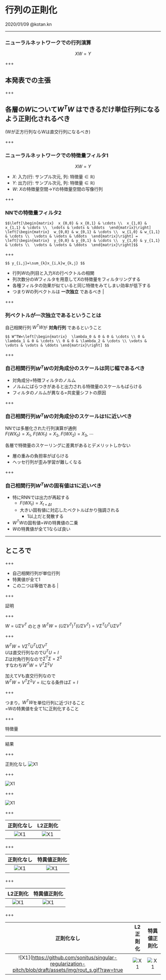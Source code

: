 # 行列の正則化
2020/01/09 @kotan.kn

---
### ニューラルネットワークでの行列演算
$$XW=Y$$

+++

## 本発表での主張

+++  

## 各層の$W$について$W^TW$ はできるだけ単位行列になるよう正則化されるべき
(Wが正方行列ならWは直交行列になるべき)

+++  
### ニューラルネットワークでの特徴量フィルタ1
$$XW=Y$$
  
 - $X$: 入力(行: サンプル次元, 列: 特徴量$\in\mathbb{R}$)
 - $Y$: 出力(行: サンプル次元, 列: 特徴量$\in\mathbb{R}$)
 - $W$: $X$の特徴量空間$\rightarrow$$Y$の特徴量空間の写像行列

+++
### NNでの特徴量フィルタ2
`$$\left[\begin{matrix} 
x_{0,0} & x_{0,1} & \cdots \\ 
x_{1,0} & x_{1,1} & \cdots \\ 
\vdots & \vdots & \ddots 
\end{matrix}\right]
\left[\begin{matrix} 
w_{0,0} & w_{0,1} & \cdots \\ 
w_{1,0} & w_{1,1} & \cdots \\ 
\vdots & \vdots & \ddots 
\end{matrix}\right] = 
\left[\begin{matrix} 
y_{0,0} & y_{0,1} & \cdots \\ 
y_{1,0} & y_{1,1} & \cdots \\ 
\vdots & \vdots & \ddots 
\end{matrix}\right]$$`

+++

`$$
y_{i,j}=\sum_{k}x_{i,k}w_{k,j}
$$`

 - 行列$W$の$j$列目と入力$X$の行ベクトルの相関 
 - 列次数分の$W$フィルタを用意して$X$の特徴量をフィルタリングする 
 - 各種フィルタの効果が似ていると同じ特徴をみてしまい効率が低下する
 - つまり$W$の列ベクトルは **一次独立** であるべき |

+++
### 列ベクトルが一次独立であるということは
自己相関行列 $W^TW$が **対角行列** であるということ

`$$
W^TW=\left[\begin{matrix} 
\lambda_0 & 0 & 0 & \cdots \\
0 & \lambda_1 & 0 & \cdots \\
0 & 0 & \lambda_2 & \cdots \\
\vdots & \vdots & \vdots & \ddots
\end{matrix}\right]
$$`

+++  

### 自己相関行列$W^TW$の対角成分のスケールは同じ幅であるべき
 - 対角成分=特徴フィルタのノルム
 - ノルムにばらつきがあると出力される特徴量のスケールもばらける
 - フィルタのノルムが異なる=共変量シフトの原因

+++  

### 自己相関行列$W^TW$の対角成分のスケールは1に近いべき
NNでは多層化された行列演算が通例  
$F(WX_0)=X_1,~F(WX_1)=X_2,~F(WX_2)=X_3,~\cdots$
  
各層で特徴量のスケーリングに差異があるとデメリットしかない
 - 層の重みの負担率がばらける  
 - ヘッセ行列が歪み学習が難しくなる

+++  

### 自己相関行列$W^TW$の固有値は$1$に近いべき
  
 - 特にRNNでは出力が再起する
   - $F\left( WX_t\right) = X_{t+\Delta t}$
   - 大きい固有値に対応したベクトルばかり強調される
     - $1$以上だと発散する
 - $W^TW$の固有値$=$$W$の特異値の二乗
 - $W$の特異値が全て$1$ならば良い
  
---  

## ところで

+++  

 - 自己相関行列が単位行列 
 - 特異値が全て1
 - この二つは等価である | 

+++  

証明  

+++  

$W=U\Sigma V^T$
のとき
$W^TW=(U\Sigma V^T)^T(U\Sigma V^T)=V\Sigma^TU^TU\Sigma V^T$
  
+++  

$W^TW=V\Sigma^TU^TU\Sigma V^T$  
$U$は直交行列なので$U^TU=I$  
$\Sigma$は対角行列なので$\Sigma^T\Sigma=\Sigma^2$  
すなわち$W^TW=V^T\Sigma^2V$  
  
加えて$V$も直交行列なので  
$W^TW=V^T\Sigma^2V=I$になる条件は$\Sigma=I$  

+++  

つまり，$W^TW$を単位行列に近づけること  
=Wの特異値を全て$1$に正則化すること

+++  

特徴量

---  

結果  

+++  

正則化なし
![X1](https://github.com/sonitus/singular-regularization-pitch/blob/draft/assets/img/rout_s.gif?raw=true)

+++  

![X1](https://github.com/sonitus/singular-regularization-pitch/blob/draft/assets/img/qout_s.gif?raw=true)

+++  

![X1](https://github.com/sonitus/singular-regularization-pitch/blob/draft/assets/img/lout_s.gif?raw=true)

+++  

| 正則化なし | L2正則化 |
|:--------:|:-------:|
| ![X1](https://github.com/sonitus/singular-regularization-pitch/blob/draft/assets/img/rout_s.gif?raw=true) | ![X1](https://github.com/sonitus/singular-regularization-pitch/blob/draft/assets/img/lout_s.gif?raw=true) |

+++  

| 正則化なし | 特異値正則化 |
|:--------:|:----------:|
| ![X1](https://github.com/sonitus/singular-regularization-pitch/blob/draft/assets/img/rout_s.gif?raw=true) | ![X1](https://github.com/sonitus/singular-regularization-pitch/blob/draft/assets/img/qout_s.gif?raw=true) |

+++  

| L2正則化 | 特異値正則化 |
|:-------:|:----------:|
| ![X1](https://github.com/sonitus/singular-regularization-pitch/blob/draft/assets/img/lout_s.gif?raw=true) | ![X1](https://github.com/sonitus/singular-regularization-pitch/blob/draft/assets/img/qout_s.gif?raw=true) |

+++  

| 正則化なし | L2正則化 | 特異値正則化 |
|:--------:|:-------:|:----------:|
| ![X1](https://github.com/sonitus/singular-regularization-pitch/blob/draft/assets/img/rout_s.gif?raw=true | ![X1](https://github.com/sonitus/singular-regularization-pitch/blob/draft/assets/img/lout_s.gif?raw=true) | ![X1](https://github.com/sonitus/singular-regularization-pitch/blob/draft/assets/img/qout_s.gif?raw=true) |
